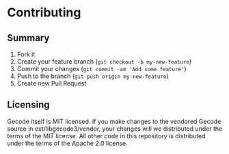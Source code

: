 # Contributing

## Summary

1. Fork it
2. Create your feature branch (`git checkout -b my-new-feature`)
3. Commit your changes (`git commit -am 'Add some feature'`)
4. Push to the branch (`git push origin my-new-feature`)
5. Create new Pull Request

## Licensing

Gecode itself is MIT licensed. If you make changes to the vendored
Gecode source in ext/libgecode3/vendor, your changes will we distributed
under the terms of the MIT license. All other code in this repository is
distributed under the terms of the Apache 2.0 license.
